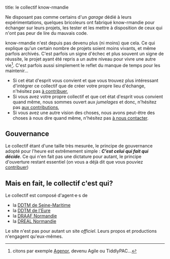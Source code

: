 title: le collectif know-rmandie

Ne disposant pas comme certains d'un _garage_ dédié à leurs expérimentations, quelques bricoleurs ont fabriqué know-rmandie pour échanger sur leurs projets, les tester et les mettre à disposition de ceux qui n'ont pas peur de lire du mauvais code.

know-rmandie n'est depuis pas devenu plus (ni moins) que cela. Ce qui explique qu'un certain nombre de projets soient moins vivants, et même parfois archivés. C'est parfois un signe d'échec et plus souvent un signe de réussite, le projet ayant été repris a un autre niveau pour vivre une autre vie[^x]. C'est parfois aussi simplement le reflet du manque de temps pour les maintenir...

* Si cet état d'esprit vous convient et que vous trouvez plus intéressant d'intégrer ce collectif que de créer votre propre lieu d'échange, n'hésitez pas [à contribuer](./contribuer.md),
* Si vous avez votre propre collectif et que cet état d'esprit vous convient quand même, nous sommes ouvert aux _jumelages_ et donc, n'hésitez pas [aux contributions](./contribuer.md),
* Si vous avez une autre vision des choses, nous avons peut-être des choses à nous dire quand même, n'hésitez pas [à nous contacter](./contribuer.md).

## Gouvernance

Le collectif étant d'une taille très mesurée, le principe de gouvernance adopté pour l'heure est extrêmement simple : **_C'est celui qui fait qui décide_**. Ce qui n'en fait pas une dictature pour autant, le principe d'ouverture restant essentiel (on vous a déjà dit que vous pouviez [contribuer](./contribuer.md))

## Mais en fait, le collectif c'est qui?

Le collectif est composé d'agent·e·s de

* la [DDTM de Seine-Maritime](https://www.seine-maritime.gouv.fr/Services-de-l-Etat/Presentation-des-services/L-Etat-en-Seine-Maritime/Les-territoires-et-la-mer)
* la [DDTM de l'Eure](http://www.eure.gouv.fr/Services-de-l-Etat/Agriculture-environnement-amenagement-et-logement/La-direction-departementale-des-territoires-et-de-la-mer-D.D.T.M/Coordonnees-et-plans-d-acces)
* la [DRAAF Normandie](https://draaf.normandie.agriculture.gouv.fr)
* la [DREAL Normandie](https://normandie.developpement-durable.gouv.fr)

Le site n'est pas pour autant un site _officiel_. Leurs propos et productions n'engagent qu'eux-mêmes.

[^x]: citons par exemple [Agenor](../../archives/AGENor/), devenu Agile ou TiddlyPAC...
